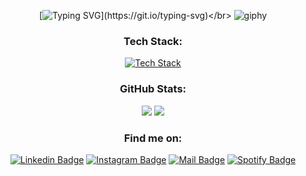 <div align="center">

[![Typing SVG](https://readme-typing-svg.demolab.com?font=Mea+Culpa&size=50&pause=1000&color=000000&center=true&vCenter=true&width=500&height=100&lines=Hi%2C+I'm+Melyssa!)](https://git.io/typing-svg)</br>
![giphy](https://github.com/user-attachments/assets/62d836c2-0f45-48fd-a76a-2631e7cec18a)

###  Tech Stack:
[![Tech Stack](https://skillicons.dev/icons?i=java,python,js,html,css,sass,react,nodejs&theme=light)](https://skillicons.dev)

### GitHub Stats:
![](https://nirzak-streak-stats.vercel.app/?user=nimethv&theme=graywhite&hide_border=false)
![](https://github-readme-stats.vercel.app/api/top-langs/?username=nimethv&theme=graywhite&hide_border=false&include_all_commits=false&count_private=false&layout=compact)


### Find me on:
[![Linkedin Badge](https://img.shields.io/badge/linkedin-0a66c2)](http://linkedin.com/in/melyssa-nimeth)
[![Instagram Badge](https://img.shields.io/badge/instagram-%23ee2a7b)](http://instagram.com/nimethv)
[![Mail Badge](https://img.shields.io/badge/mail-%23c71610)](mailto:melyssa.nimeth.v@gmail.com)
[![Spotify Badge](https://img.shields.io/badge/spotify-%1DB954)](https://open.spotify.com/user/c1zxb17gaenyjhzr7w3wy7ny2?si=87OMX3hpSAaFiXKnBHc3CQ)

</div>




